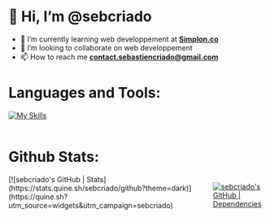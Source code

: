 <h1>👋 Hi, I’m @sebcriado</h1>


- 🌱 I’m currently learning web developpement at <strong><a href="https://simplon.co/">Simplon.co</a></strong>
- 💞️ I’m looking to collaborate on web developpement 
- 📫 How to reach me <strong>contact.sebastiencriado@gmail.com</strong>

<h1><strong>Languages and Tools:</strong></h1>

[![My Skills](https://skillicons.dev/icons?i=symfony,php,mysql,react,js,docker,figma)](https://skillicons.dev)                  
<br>
<h1>Github Stats:</h1>

<div style="display: flex; flex-direction: row;">
[![sebcriado's GitHub | Stats](https://stats.quine.sh/sebcriado/github?theme=dark)](https://quine.sh?utm_source=widgets&utm_campaign=sebcriado) 

[![sebcriado's GitHub | Dependencies](https://stats.quine.sh/sebcriado/dependencies?theme=dark)](https://quine.sh?utm_source=widgets&utm_campaign=sebcriado)
</div>











